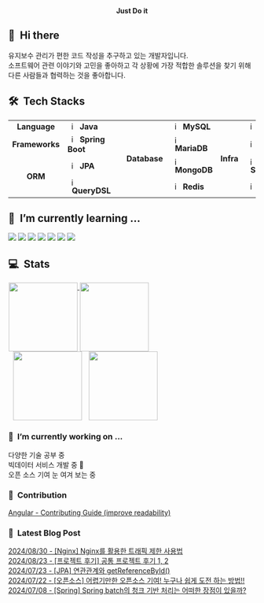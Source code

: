 <div align="center">
	<b>Just Do it</b>
</div>

## 👋 &nbsp;Hi there
유지보수 관리가 편한 코드 작성을 추구하고 있는 개발자입니다.  
소프트웨어 관련 이야기와 고민을 좋아하고 각 상황에 가장 적합한 솔루션을 찾기 위해 다른 사람들과 협력하는 것을 좋아합니다.  <br/>



## 🛠️&nbsp; Tech Stacks

<table>
  <tr>
    <td rowspan="1" align="center"><b>Language</b></td>
    <td><img src="https://staging.svgrepo.com/show/184143/java.svg" width="16px" alt="_icon" />&nbsp;&nbsp;<b>Java</b></td>
    <td rowspan="7"></td>
    <td rowspan="4" align="center"><b>Database</b></td>
    <td><img src="https://user-images.githubusercontent.com/112257466/209078356-d9120e3d-9498-4ee4-a38d-139a263910f4.png" width="16px" alt="_icon" />&nbsp;&nbsp;<b>MySQL</b></td>
    <td rowspan="4" align="center"><b>Infra</b></td>
    <td><img src="https://www.svgrepo.com/show/452192/docker.svg" width="16px" alt="_icon" />&nbsp;&nbsp;<b>Docker</b></td>
  </tr>
  <tr>
    <td rowspan="1" align="center"><b>Frameworks</b></td>
    <td><img src="https://user-images.githubusercontent.com/112257466/209075280-78be8487-7d6a-485c-92a8-d6677f0caab9.png" width="16px" alt="_icon" />&nbsp;&nbsp;<b>Spring Boot</b></td>
    <td><img src="https://www.svgrepo.com/show/373824/mariadb.svg" width="16px" alt="_icon" />&nbsp;&nbsp;<b>MariaDB</b></td>
    <td><img src="https://www.svgrepo.com/show/373924/nginx.svg" width="16px" alt="_icon" />&nbsp;&nbsp;<b>Nginx</b></td>
  </tr>
  <tr>
    <td rowspan="2" align="center"><b>ORM</b></td>
    <td><img src="https://user-images.githubusercontent.com/112257466/209076523-777fe02a-455f-48a0-a4b1-aeb9fff17b10.png" width="16px" alt="_icon" />&nbsp;&nbsp;<b>JPA</b></td>
    <td><img src="https://www.svgrepo.com/show/331488/mongodb.svg" width="16px" alt="_icon" />&nbsp;&nbsp;<b>MongoDB</b></td>
    <td><img src="https://www.svgrepo.com/show/354365/sonarqube.svg" width="16px" alt="_icon" />&nbsp;&nbsp;<b>SonarQube</b></td>
  </tr>
  <tr>
    <td><img src="https://github.com/GDSC-Team-J/ADDI-ML/assets/112257466/dff863c4-fb90-4747-a621-bdbd2c44a0be" width="16px" alt="_icon" />&nbsp;&nbsp;<b>QueryDSL</b></td>
    <td><img src="https://www.svgrepo.com/show/439288/redis.svg" width="16px" alt="_icon" />&nbsp;&nbsp;<b>Redis</b></td>
    <td><img src="https://www.svgrepo.com/show/353829/grafana.svg" width="16px" alt="_icon" />&nbsp;&nbsp;<b>Grafana</b></td>
  </tr>
</table> 
<!-- <td><img src="https://www.sophos.com/sites/default/files/2022-02/googlecloud.png" width="15px" alt="_icon" />&nbsp;&nbsp;<b>Google Cloud</td>
<td><img src="https://static-00.iconduck.com/assets.00/aws-icon-2048x2048-274bm1xi.png" width="15px" alt="_icon" />&nbsp;&nbsp;<b>AWS</td>
<td><img src="https://yt3.googleusercontent.com/ytc/AIf8zZTAG01_SUWCNq2jcOvl49us-MaQ0THgkfJwRnIO=s900-c-k-c0x00ffffff-no-rj" width="15px" alt="_icon" />&nbsp;&nbsp;<b>Naver Cloud</td>
<td><img src="https://seeklogo.com/images/G/github-actions-logo-031704BDC6-seeklogo.com.png" width="15px" alt="_icon" />&nbsp;&nbsp;<b>Github Action</td>
  <tr>
    <td colspan="2 align="center"><b>Infra</td>
    <td colspan="2" align="center"><b>CI/CD</td>
  </tr> -->

## 🌱 &nbsp;I’m currently learning ...
<img src="https://img.shields.io/badge/Elastic_Stack-005571?style=flat-square&logo=elasticstack&logoColor=white"/></a>
<img src="https://img.shields.io/badge/Kafka-231F20?style=flat-square&logo=apachekafka&logoColor=white"/></a>
<img src="https://img.shields.io/badge/Grafana-F46800?style=flat-square&logo=Grafana&logoColor=white"/></a>
<img src="https://img.shields.io/badge/Docker-2496ED?style=flat-square&logo=Docker&logoColor=white"/></a>
<img src="https://img.shields.io/badge/Apache_Jmeter-D22128?style=flat-square&logo=apachejmeter&logoColor=white"/></a>
<a href="https://spring.io/" target="_blank"><img src="https://img.shields.io/badge/Spring-6DB33F?style=flat-square&logo=Spring&logoColor=white"/></a>
<a href="https://aws.amazon.com/ko/" target="_blank"><img src="https://img.shields.io/badge/AWS-FF9900?style=flat-square&logo=amazonec2&logoColor=white"/></a>
</br>

## 💻 &nbsp;Stats
<p align="left">
    <a href="https://solved.ac/plate0113">
    	<img src="http://mazassumnida.wtf/api/v2/generate_badge?boj=plate0113" style="margin-left: 1px; vertical-align:top" height=140/>
    </a>
    <a>
        <img src="http://mazandi.herokuapp.com/api?handle=plate0113&theme=cold" style="margin-left: 1px; vertical-align:top" height=140>
    </a> <!-- cold, dark, warm -->
    </br>
    <a>
        <img src="https://github-readme-stats.vercel.app/api?username=sihyunjojo&&show_icons=true&theme=tokyonight" style="margin-left: 10px; vertical-align:top" height=140/>
    </a>
    <a>
    	<img src="https://github-readme-stats.vercel.app/api/top-langs/?username=sihyunjojo&layout=compact&theme=tokyonight)" style="margin-left: 10px; vertical-align:top" height=140 />
    </a>
    </br>
    <!--
    <a>
    	<img src="https://github-readme-stats.vercel.app/api/wakatime/?username=sihyunjojo&" style="margin-left: 10px; vertical-align:top" height=140 />
    </a>
    -->
</p>

<!--[![Top Langs](https://github-readme-stats.vercel.app/api/top-langs/?username=sihyunjojo&layout=compact)](https://github.com/sihyunjojo/github-readme-stats)
	<img src="http://mazandi.herokuapp.com/api?handle={handle}&theme=cold"/>
-->

<!--
**sihyunjojo/sihyunjojo** is a ✨ _special_ ✨ repository because its `README.md` (this file) appears on your GitHub profile.

Here are some ideas to get you started:

- 👯 I’m looking to collaborate on ...
- 🤔 I’m looking for help with ...
- 💬 Ask me about ...
- 📫 How to reach me: ...
- 😄 Pronouns: ...
- ⚡ Fun fact: ...
- 🤝 Contribution
Spring Boot Docker Guide(command not working)
- My Portpolio
-->

### 🔭 &nbsp;I’m currently working on ...
다양한 기술 공부 중 </br>
빅데이터 서비스 개발 중 :baby_chick:  </br>
오픈 소스 기여 눈 여겨 보는 중 </br>

### 🤝 &nbsp;Contribution
[Angular - Contributing Guide (improve readability)](https://github.com/angular/angular/pull/56974)</br>
<!-- 
Spring Boot Docker Guide(command not working)
start.spring.io(Bean Validation Description Change)
-->
### 📌 &nbsp;Latest Blog Post
[2024/08/30 - [Nginx] Nginx를 활용한 트래픽 제한 사용법](https://velog.io/@plate0113/Nginx-Nginx%EB%A5%BC-%ED%99%9C%EC%9A%A9%ED%95%9C-%ED%8A%B8%EB%9E%98%ED%94%BD-%EC%A0%9C%ED%95%9C-%EC%82%AC%EC%9A%A9%EB%B2%95)</br>
[2024/08/23 - [프로젝트 후기] 공통 프로젝트 후기 1, 2](https://velog.io/@plate0113/%ED%9A%8C%EC%83%81-%EA%B3%B5%ED%86%B5-%ED%94%84%EB%A1%9C%EC%A0%9D%ED%8A%B8-%ED%9B%84%EA%B8%B0)</br>
[2024/07/23 - [JPA] 연관관계와 getReferenceById()](https://velog.io/@plate0113/JPA-%EC%97%B0%EA%B4%80%EA%B4%80%EA%B3%84%EC%99%80-getReferenceById)</br>
[2024/07/22 - [오픈소스] 어렵기만한 오픈소스 기여! 누구나 쉽게 도전 하는 방법!!](https://velog.io/@plate0113/%EC%98%A4%ED%94%88%EC%86%8C%EC%8A%A4-%EC%96%B4%EB%A0%B5%EA%B8%B0%EB%A7%8C%ED%95%9C-%EC%98%A4%ED%94%88%EC%86%8C%EC%8A%A4-%EA%B8%B0%EC%97%AC-%EC%B4%88%EB%B3%B4%EA%B0%9C%EB%B0%9C%EC%9E%90%EB%8F%84-%EC%89%BD%EA%B2%8C-%EB%8F%84%EC%A0%84-%ED%95%98%EB%8A%94-%EB%B0%A9%EB%B2%95)</br>
[2024/07/08 - [Spring] Spring batch의 청크 기반 처리는 어떠한 장점이 있을까?](https://velog.io/@plate0113/Spring-Spring-batch%EC%9D%98-%EC%B2%AD%ED%81%AC-%EC%B2%98%EB%A6%AC%EB%8A%94-%EC%96%B4%EB%96%A0%ED%95%9C-%EC%9E%A5%EC%A0%90%EC%9D%B4-%EC%9E%88%EC%9D%84%EA%B9%8C)<br/>

<!-- ### 🙂 &nbsp;Portfolio 
[Notion Portfolio(fix...)](https://99sihyun.notion.site/Junior-Backend-Developer-b41971c29c8446eaab5e99c78b3795bc?pvs=4) -->
